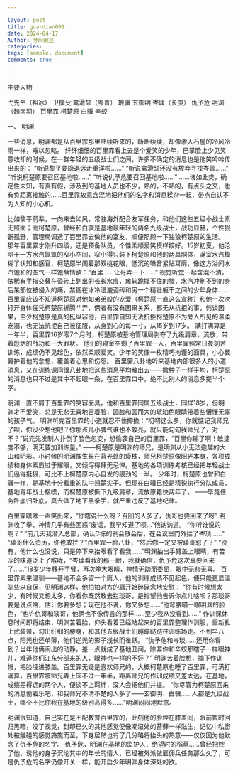 ```yaml
---

layout: post
title: guardian001
date: 2024-04-17
Author: 荨麻豌豆
categories:
tags: [sample, document]
comments: true

---
```


主要人物

弋先生（祖冰）
卫擒殳
禽滑颉（岑青）
琅骥
玄御明
岑琰（长庚）
仇予危
明渊（魏南羽）
百里霏
柯楚原
白骥
辛蛟

一、    明渊

一些消息，明渊都是从百里霏那里陆续听来的，断断续续，却像渗入石屋的冷风冷雨一样，难以忽略。
纤纤细细的百里霏看上去是个爱笑的少年，巴掌脸上少见笑意收却的时候，在一群年轻的五级战士们之间，许多不确定的消息也是他笑吟吟传出来的：
“听说黎平要隐退远走重洋啦……”
“听说禽滑颉还没有放弃寻找岑青……”
“听说柯楚原要召回基地啦……”
“听说仇予危要召回基地啦……”
……诸如此类，确定性未知，有真有假，涉及到的基地人员也不少，熟的，不熟的，有点头之交，也有负距离接触的……百里霏故意含混地把他们的名字和消息糅杂一起，带点自认不为人知的小心机。

比如黎平前辈，一向来去如风，常驻海外配合友军任务，和他们这些五级小战士素无照面；而柯楚原，曾经和白骥是基地最年轻的两名九级战士，战功显赫，个性狠僻孤野，管理局调选了百里霏去做他的室友，顺便照顾一下独狼柯楚原的生活。
那年百里霏才刚升四级，还是预备队员，个性柔顺爱笑模样姣好。15岁初夏，他沦陷于一方水汽氤氲的窄小空间，窄小得只装下柯楚原和他的两具胴体，满室水汽模糊了认知和感官，柯楚原半阖着那双桃花眼，低沉的嗓音紧贴耳廓，像这方浴间水汽饱和的空气一样饱蘸情欲：“百里……让哥弄一下……”
视觉听觉一起含混不清，依稀有手指交叠在瓷砖上划出的长长水痕，瘫软跪撑不住的膝，水汽冲刷不到的身后某部位被侵入的痛，禁锢在冰冷湿漉瓷砖和另一个精壮躯干之间的少年身体……
百里霏应该不知道柯楚原对他如弟弟般的宠爱（柯楚原一直这么宣称）和他一次次打开身体任凭柯楚原折腾艹弄，俩者有没有因果关系，都无从抗拒的事，何谈因果，至少柯楚原是真的挺纵容他，百里霏自知无法抗拒柯楚原不为旁人所见的温柔宠溺，也无法抗拒自己被征服，从身到心的每一寸，从15岁到17岁。
满打满算是一年半，百里霏16岁零7个月时，柯楚原被基地管理局剥夺了九级肩章，流放，带着彪炳的战功和一大罪状。
他们的寝室空剩了百里霏一人，百里霏照常日夜刻苦训练，成绩仍不见起色，依然柔顺爱笑。少年的笑像一枚精巧拘谨的面具，小心翼翼护着他的念想，覆盖着心思和伤怨。
百里霏八卦地听来基地内部很多人的小道消息，又在训练课间很八卦地把这些消息平均散出去——撒种子一样平均，柯楚原的消息也只不过是其中不起眼一条，在百里霏口中，绝不比别人的消息多提半个字。

明渊一直不屑于百里霏的笑容面具，他和百里霏同属五级战士，同样18岁，但明渊才不爱笑，总是无悲无喜地苦着脸，圆脸和圆而大的琥珀色眼睛带着些懵懂无辜的孩子气。
明渊听完百里霏的小道就忍不住揶揄：“叨叨这么多，你就惦记我师兄了呗，你没少想他吧？你那点儿小脾气谁也不敢亮，就只能勾勾我师兄了，对不？”说完先发制人扑倒了脸色忽变，想偷袭自己的百里霏，“百里你输了啊！敏捷度不够，明天要加训练量。”
——柯楚原是明渊的师兄，是明渊从小无法逾越的大山和阴影。小时候的明渊像生长在背光处的瘦株，师兄柯楚原像阳光本身，各项成绩和身体素质过于耀眼，又倾泻得肆无忌惮。基地的各项训练考核已经把年轻战士们逼得挺狠，可比不上柯楚原内心自发的狠劲的一半。
少年时，柯楚原也曾和白骥一样，是基地十分看重的队中翘楚尖子。但现在白骥已经是精锐执行分队成员，基地青年战士楷模，而柯楚原被撕下九级肩章，流放原籍快两年了。
——毕竟任务卧底归卧底，真去做了地下黑拳手，就严重违反了基地纪律。

百里霏噗嗤一声笑出来，“你瞎说什么呀？召回的人多了，仇哥也要回来了呀”
明渊收了拳，神情几乎有些困惑“废话，我早知道了呗…”他讷讷道。
“你听谁说的啊？”
“前几天我潜入总部，确认C栋的例会散会后，在会议室门外拦了岑琰……”
“琰哥什么资历，你也敢拦？”百里霏一脸八卦，“然后你一定又被琰哥怼了？”
“没有，他什么也没说，只是停下来抬眼看了看我……”明渊抽出手臂盖上眼睛，有苦涩的味道泛上了喉咙，“岑琰看我的那一眼，我就确信，仇予危这次真要回来了……”18岁少年移开手臂，再次睁大眼睛，神情无助而委屈，眼中无悲无喜。
百里霏素来温驯——基地不会多留一个庸人，他的训练成绩不见起色，便只能更显温驯些以自保，见明渊这样，他拍拍对方的肩开始碎碎念地安慰：
“你有时候想太少，有时候又想太多，你看你既然敢去拦琰哥，是指望他告诉你点儿啥呗？那琰哥要是说点啥，估计你要多想；现在他不说，你又多想……”他弯腰瞄一眼明渊的脸色，“也许仇哥和琰哥，他俩也不像传言的那样……至少我从没看到……”
作训课休息时间即将结束，明渊苦着脸，仰头看着已经站起来的百里霏整理作训服，重新扎上武装带，勾出纤细的腰身，和其他五级战士们蹦蹦跶跶往训练场走。不到早八点，阳光也还单薄，他们逆光的影子浅长而雀跃。
“仇予危和岑琰……还用你看到？当年他俩闹出的动静，差一点就成了基地丑闻，除非你和辛蛟那瞎子一样眼神儿，难道你们江东分部来的人，眼神也一样的不好？”
明渊苦着脸想，摘下作训帽，把脸埋进膝盖。百里霏无疑是喜欢师兄的，大概柯楚原也睡了百里霏，可满打满算，百里霏被师兄弄上床不过一年半，距离师兄的作训成绩又差太远，在基地，成绩差得远的两个人，便谈不上羁绊，没人会把他们并提。
“你尽管为柯楚原回来的消息偷着乐吧，和我师兄不清不楚的人多了——玄御明、白骥……人都是九级战士，哪个不比你我在基地的级别高得多……”明渊闷闷地默念。

明渊很知道，自己实在是不配教育百里霏的，此刻他的脸埋在膝盖间，眼前暂时回归黑暗，没了视觉，封印已久的其他感觉便像潮湿处的苔藓一样滋生，记忆中私密处被触碰的感觉旖旎而至，下身居然也有了几分略将抬头的热意——仅仅因为他默念了仇予危的名字。
仇予危，明渊在基地的监护人，绝望时的稻草……曾经把控了他，诱他的身子沉沦其中的年长的情人，已经被外派做雇佣兵任务那么久了，可是仇予危的名字仍像开关一样，能开启少年明渊身体深处的欲。
